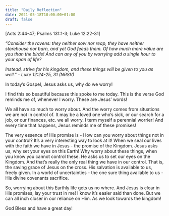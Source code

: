 ```yaml
---
title: "Daily Reflection"
date: 2021-05-18T10:00:00+01:00
draft: false
---
```


[Acts 2:44-47; Psalms 131:1-3; Luke 12:22-31]

_“Consider the ravens: they neither sow nor reap, they have neither storehouse nor barn, and yet God feeds them. Of how much more value are you than the birds! And can any of you by worrying add a single hour to your span of life?_

_Instead, strive for his kingdom, and these things will be given to you as well.” - Luke 12:24-25, 31 (NRSV)_

In today’s Gospel, Jesus asks us, why do we worry!

I find this so beautiful because this spoke to me today. This is the verse God reminds me of, whenever I worry. These are Jesus’ words!

We all have so much to worry about. And the worry comes from situations we are not in control of. It may be a loved one who’s sick, or our search for a job, or our finances, etc. we all worry. I term myself a perennial worrier! And every time that happens, Jesus reminds me of these promises!

The very essence of His promise is - How can you worry about things not in your control? It’s a very interesting way to look at it! When we seal our lives with the faith we have in Jesus - the promise of the Kingdom. Jesus asks us, why set your eyes on this Earth! Why worry about these things, when you know you cannot control these. He asks us to set our eyes on the Kingdom. And that’s really the only real thing we have in our control. That is, the saving grace of Jesus on the cross. His salvation is available to us, freely given. In a world of uncertainties - the one sure thing available to us - His divine covenants sacrifice.

So, worrying about this Earthly life gets us no where. And Jesus is clear in His promises, lay your trust in me! I know it’s easier said than done. But we can all inch closer in our reliance on Him. As we look towards the kingdom!

God Bless and have a great day!